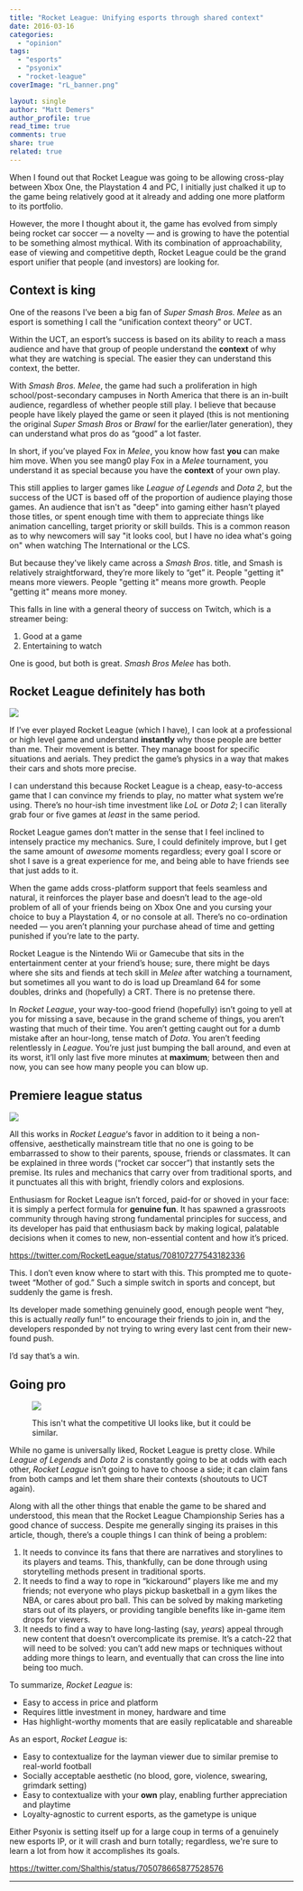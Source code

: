 ```yaml
---
title: "Rocket League: Unifying esports through shared context"
date: 2016-03-16
categories: 
  - "opinion"
tags: 
  - "esports"
  - "psyonix"
  - "rocket-league"
coverImage: "rL_banner.png"

layout: single
author: "Matt Demers"
author_profile: true
read_time: true
comments: true
share: true
related: true
---
```


When I found out that Rocket League was going to be allowing cross-play between Xbox One, the Playstation 4 and PC, I initially just chalked it up to the game being relatively good at it already and adding one more platform to its portfolio.

However, the more I thought about it, the game has evolved from simply being rocket car soccer — a novelty — and is growing to have the potential to be something almost mythical. With its combination of approachability, ease of viewing and competitive depth, Rocket League could be the grand esport unifier that people (and investors) are looking for.

## Context is king

One of the reasons I’ve been a big fan of _Super Smash Bros. Melee_ as an esport is something I call the “unification context theory” or UCT.

Within the UCT, an esport’s success is based on its ability to reach a mass audience and have that group of people understand the **context** of why what they are watching is special. The easier they can understand this context, the better.

With _Smash Bros. Melee_, the game had such a proliferation in high school/post-secondary campuses in North America that there is an in-built audience, regardless of whether people still play. I believe that because people have likely played the game or seen it played (this is not mentioning the original _Super Smash Bros_ or _Brawl_ for the earlier/later generation), they can understand what pros do as “good” a lot faster.

In short, if you’ve played Fox in _Melee_, you know how fast **you** can make him move. When you see mang0 play Fox in a _Melee_ tournament, you understand it as special because you have the **context** of your own play.

This still applies to larger games like _League of Legends_ and _Dota 2_, but the success of the UCT is based off of the proportion of audience playing those games. An audience that isn't as "deep" into gaming either hasn’t played those titles, or spent enough time with them to appreciate things like animation cancelling, target priority or skill builds. This is a common reason as to why newcomers will say "it looks cool, but I have no idea what's going on" when watching The International or the LCS.

But because they've likely came across a _Smash Bros_. title, and Smash is relatively straightforward, they’re more likely to “get” it. People "getting it" means more viewers. People "getting it" means more growth. People "getting it" means more money.

This falls in line with a general theory of success on Twitch, which is a streamer being:

1. Good at a game
2. Entertaining to watch

One is good, but both is great. _Smash Bros Melee_ has both.

## Rocket League definitely has both

![](/assets/images/20160316202919_1.jpg)

If I’ve ever played Rocket League (which I have), I can look at a professional or high level game and understand **instantly** why those people are better than me. Their movement is better. They manage boost for specific situations and aerials. They predict the game’s physics in a way that makes their cars and shots more precise.

I can understand this because Rocket League is a cheap, easy-to-access game that I can convince my friends to play, no matter what system we’re using. There’s no hour-ish time investment like _LoL_ or _Dota 2_; I can literally grab four or five games at _least_ in the same period.

Rocket League games don’t matter in the sense that I feel inclined to intensely practice my mechanics. Sure, I could definitely improve, but I get the same amount of _awesome_ moments regardless; every goal I score or shot I save is a great experience for me, and being able to have friends see that just adds to it.

When the game adds cross-platform support that feels seamless and natural, it reinforces the player base and doesn’t lead to the age-old problem of all of your friends being on Xbox One and you cursing your choice to buy a Playstation 4, or no console at all. There’s no co-ordination needed — you aren’t planning your purchase ahead of time and getting punished if you’re late to the party.

Rocket League is the Nintendo Wii or Gamecube that sits in the entertainment center at your friend’s house; sure, there might be days where she sits and fiends at tech skill in _Melee_ after watching a tournament, but sometimes all you want to do is load up Dreamland 64 for some doubles, drinks and (hopefully) a CRT. There is no pretense there.

In _Rocket League_, your way-too-good friend (hopefully) isn’t going to yell at you for missing a save, because in the grand scheme of things, you aren’t wasting that much of their time. You aren’t getting caught out for a dumb mistake after an hour-long, tense match of _Dota_. You aren’t feeding relentlessly in _League_. You’re just just bumping the ball around, and even at its worst, it’ll only last five more minutes at **maximum**; between then and now, you can see how many people you can blow up.

## Premiere league status

![](/assets/images/20160316202801_1.jpg)

All this works in _Rocket League_‘s favor in addition to it being a non-offensive, aesthetically mainstream title that no one is going to be embarrassed to show to their parents, spouse, friends or classmates. It can be explained in three words (“rocket car soccer”) that instantly sets the premise. Its rules and mechanics that carry over from traditional sports, and it punctuates all this with bright, friendly colors and explosions.

Enthusiasm for Rocket League isn’t forced, paid-for or shoved in your face: it is simply a perfect formula for **genuine fun**. It has spawned a grassroots community through having strong fundamental principles for success, and its developer has paid that enthusiasm back by making logical, palatable decisions when it comes to new, non-essential content and how it’s priced.

https://twitter.com/RocketLeague/status/708107277543182336

This. I don’t even know where to start with this. This prompted me to quote-tweet “Mother of god.” Such a simple switch in sports and concept, but suddenly the game is fresh.

Its developer made something genuinely good, enough people went “hey, this is actually _really_ fun!” to encourage their friends to join in, and the developers responded by not trying to wring every last cent from their new-found push.

I’d say that’s a win.

## Going pro

<figure>

![](/assets/images/20160316202900_1.jpg)

<figcaption>

This isn't what the competitive UI looks like, but it could be similar.

</figcaption>

</figure>

While no game is universally liked, Rocket League is pretty close. While _League of Legends_ and _Dota 2_ is constantly going to be at odds with each other, _Rocket League_ isn’t going to have to choose a side; it can claim fans from both camps and let them share their contexts (shoutouts to UCT again).

Along with all the other things that enable the game to be shared and understood, this mean that the Rocket League Championship Series has a good chance of success. Despite me generally singing its praises in this article, though, there’s a couple things I can think of being a problem:

1. It needs to convince its fans that there are narratives and storylines to its players and teams. This, thankfully, can be done through using storytelling methods present in traditional sports.
2. It needs to find a way to rope in “kickaround” players like me and my friends; not everyone who plays pickup basketball in a gym likes the NBA, or cares about pro ball. This can be solved by making marketing stars out of its players, or providing tangible benefits like in-game item drops for viewers.
3. It needs to find a way to have long-lasting (say, _years_) appeal through new content that doesn’t overcomplicate its premise. It’s a catch-22 that will need to be solved: you can’t add new maps or techniques without adding more things to learn, and eventually that can cross the line into being too much.

To summarize, _Rocket League_ is:

- Easy to access in price and platform
- Requires little investment in money, hardware and time
- Has highlight-worthy moments that are easily replicatable and shareable

As an esport, _Rocket League_ is:

- Easy to contextualize for the layman viewer due to similar premise to real-world football
- Socially acceptable aesthetic (no blood, gore, violence, swearing, grimdark setting)
- Easy to contextualize with your **own** play, enabling further appreciation and playtime
- Loyalty-agnostic to current esports, as the gametype is unique

Either Psyonix is setting itself up for a large coup in terms of a genuinely new esports IP, or it will crash and burn totally; regardless, we're sure to learn a lot from how it accomplishes its goals.

https://twitter.com/Shalthis/status/705078665877528576

* * *
